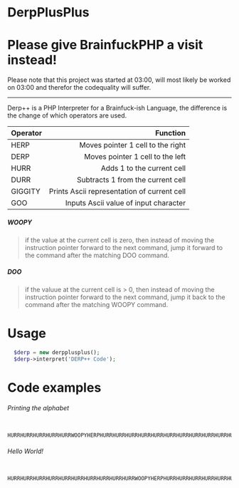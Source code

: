 DerpPlusPlus
============


Please give BrainfuckPHP a visit instead!
=========================================
Please note that this project was started at 03:00, will most likely be worked on 03:00 and therefor the codequality will suffer.
***

Derp++ is a PHP Interpreter for a Brainfuck-ish Language, the difference is the change of which operators are used.


| Operator | Function                                    |
|:---------|--------------------------------------------:|
| HERP     | Moves pointer 1 cell to the right           |
| DERP     | Moves pointer 1 cell to the left            |
| HURR     | Adds 1 to the current cell                  |
| DURR     | Subtracts 1 from the current cell           |
| GIGGITY  | Prints Ascii representation of current cell |
| GOO      | Inputs Ascii value of input character       |

##### WOOPY
> if the value at the current cell is zero, then instead of moving the instruction pointer forward to the next command, jump it forward to the command after the matching DOO command.

##### DOO
> if the valuue at the current cell is > 0, then instead of moving the instruction pointer forward to the next command, jump it back to the command after the matching WOOPY command.


Usage
======
```php
  $derp = new derpplusplus();
  $derp->interpret('DERP++ Code');
```



Code examples
=============
###### Printing the alphabet
```
 HURRHURRHURRHURRHURRWOOPYHERPHURRHURRHURRHURRHURRHURRHURRHURRHURRHURRHURRHURRHURRDERPDURRDOOHERPGIGGITYHURRGIGGITYHURRGIGGITYHURRGIGGITYHURRGIGGITYHURRGIGGITYHURRGIGGITYHURRGIGGITYHURRGIGGITYHURRGIGGITYHURRGIGGITYHURRGIGGITYHURRGIGGITYHURRGIGGITYHURRGIGGITYHURRGIGGITYHURRGIGGITYHURRGIGGITYHURRGIGGITYHURRGIGGITYHURRGIGGITYHURRGIGGITYHURRGIGGITYHURRGIGGITYHURRGIGGITYHURRGIGGITY
```

###### Hello World!
```
 HURRHURRHURRHURRHURRHURRHURRHURRHURRHURRWOOPYHERPHURRHURRHURRHURRHURRHURRHURRHERPHURRHURRHURRHURRHURRHURRHURRHURRHURRHURRHERPHURRHURRHURRHERPHURRDERPDERPDERPDERPDURRDOOHERPHURRHURRGIGGITYHERPHURRGIGGITYHURRHURRHURRHURRHURRHURRHURRGIGGITYGIGGITYHURRHURRHURRGIGGITYHERPHURRHURRGIGGITYDERPDERPHURRHURRHURRHURRHURRHURRHURRHURRHURRHURRHURRHURRHURRHURRHURRGIGGITYHERPGIGGITYHURRHURRHURRGIGGITYDURRDURRDURRDURRDURRDURRGIGGITYDURRDURRDURRDURRDURRDURRDURRDURRGIGGITYHERPHURRGIGGITYHERPGIGGITY

```

